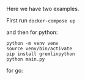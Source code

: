 Here we have two examples.

First run `docker-compose up`

and then for python:

```
python -m venv venv
source venv/bin/activate
pip install gremlinpython
python main.py
```

for go:

